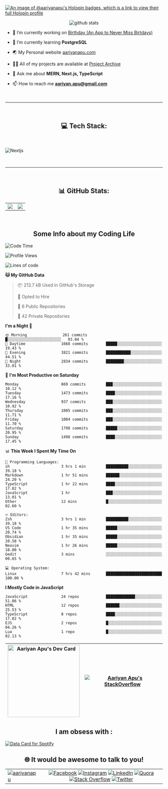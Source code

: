 [![An image of @aariyanapu's Holopin badges, which is a link to view their full Holopin profile](https://holopin.me/aariyanapu)](https://holopin.io/@aariyanapu)

<p align="center"> <img src="https://github-widgetbox.vercel.app/api/profile?username=aariyanapu&data=followers,repositories,stars,commits&theme=nautilus"  alt="github stats" /> </p>

- 🔭 I’m currently working on [Birthday (An App to Never Miss Birtdays)](https://allbirthday.vercel.app/)

- 🌱 I’m currently learning **PostgreSQL**

- 🌏 My Personal website [aariyanapu.com](https://aariyanapu.com/)

- 👨‍💻 All of my projects are available at [Project Archive](https://www.aariyanapu.com/archive)

- 💬 Ask me about **MERN, Next.js, TypeScript**

- 📫 How to reach me **aariyan.apu@gmail.com**

</br>

---

</br>
<h2 align="center"> 💻 Tech Stack: </h2>
</br>

<p align='center'>

<img src="https://skillicons.dev/icons?i=nextjs,vite,react,redux,tailwind,materialui,sass,bootstrap,ts,js,express,nodejs,mongodb,postgres,prisma,redis,html,css,jquery,md,linux,git,docker,github,babel,bash,neovim,vim,ps,postman"
 alt="Nextjs" />

</p>

</br>

---

</br>
<h2 align="center"> 📊 GitHub Stats: </h2>

|                                                                                                                                                            |                                                                                                                   |
| ---------------------------------------------------------------------------------------------------------------------------------------------------------- | :---------------------------------------------------------------------------------------------------------------: |
| ![](https://github-readme-stats.vercel.app/api?username=aariyanapu&theme=material-palenight&hide_border=false&include_all_commits=true&count_private=true) | ![](https://github-readme-streak-stats.herokuapp.com/?user=aariyanapu&theme=material-palenight&hide_border=false) |

<br/>
<h2 align="center"> Some Info about my Coding Life </h2>

<!--START_SECTION:waka-->
![Code Time](http://img.shields.io/badge/Code%20Time-1%2C822%20hrs%2059%20mins-blue)

![Profile Views](http://img.shields.io/badge/Profile%20Views-11-blue)

![Lines of code](https://img.shields.io/badge/From%20Hello%20World%20I%27ve%20Written-1.7%20million%20lines%20of%20code-blue)

**🐱 My GitHub Data** 

> 📦 213.7 kB Used in GitHub's Storage 
 > 
> 💼 Opted to Hire
 > 
> 📜 6 Public Repositories 
 > 
> 🔑 42 Private Repositories 
 > 
**I'm a Night 🦉** 

```text
🌞 Morning                261 commits         █░░░░░░░░░░░░░░░░░░░░░░░░   03.04 % 
🌆 Daytime                1668 commits        █████░░░░░░░░░░░░░░░░░░░░   19.43 % 
🌃 Evening                3821 commits        ███████████░░░░░░░░░░░░░░   44.51 % 
🌙 Night                  2834 commits        ████████░░░░░░░░░░░░░░░░░   33.01 % 
```
📅 **I'm Most Productive on Saturday** 

```text
Monday                   869 commits         ███░░░░░░░░░░░░░░░░░░░░░░   10.12 % 
Tuesday                  1473 commits        ████░░░░░░░░░░░░░░░░░░░░░   17.16 % 
Wednesday                937 commits         ███░░░░░░░░░░░░░░░░░░░░░░   10.92 % 
Thursday                 1005 commits        ███░░░░░░░░░░░░░░░░░░░░░░   11.71 % 
Friday                   1004 commits        ███░░░░░░░░░░░░░░░░░░░░░░   11.70 % 
Saturday                 1798 commits        █████░░░░░░░░░░░░░░░░░░░░   20.95 % 
Sunday                   1498 commits        ████░░░░░░░░░░░░░░░░░░░░░   17.45 % 
```


📊 **This Week I Spent My Time On** 

```text
💬 Programming Languages: 
sh                       3 hrs 1 min         ██████████░░░░░░░░░░░░░░░   39.18 % 
Markdown                 1 hr 51 mins        ██████░░░░░░░░░░░░░░░░░░░   24.20 % 
TypeScript               1 hr 22 mins        ████░░░░░░░░░░░░░░░░░░░░░   17.82 % 
JavaScript               1 hr                ███░░░░░░░░░░░░░░░░░░░░░░   13.01 % 
Other                    12 mins             █░░░░░░░░░░░░░░░░░░░░░░░░   02.60 % 

🔥 Editors: 
Zsh                      3 hrs 1 min         ██████████░░░░░░░░░░░░░░░   39.18 % 
VS Code                  1 hr 35 mins        █████░░░░░░░░░░░░░░░░░░░░   20.74 % 
Obsidian                 1 hr 35 mins        █████░░░░░░░░░░░░░░░░░░░░   20.58 % 
Neovim                   1 hr 26 mins        █████░░░░░░░░░░░░░░░░░░░░   18.80 % 
Gedit                    3 mins              ░░░░░░░░░░░░░░░░░░░░░░░░░   00.65 % 

💻 Operating System: 
Linux                    7 hrs 42 mins       █████████████████████████   100.00 % 
```

**I Mostly Code in JavaScript** 

```text
JavaScript               24 repos            █████████████░░░░░░░░░░░░   51.06 % 
HTML                     12 repos            ██████░░░░░░░░░░░░░░░░░░░   25.53 % 
TypeScript               8 repos             ████░░░░░░░░░░░░░░░░░░░░░   17.02 % 
EJS                      2 repos             █░░░░░░░░░░░░░░░░░░░░░░░░   04.26 % 
Lua                      1 repo              █░░░░░░░░░░░░░░░░░░░░░░░░   02.13 % 
```




<!--END_SECTION:waka-->

<!-- Activity Graph  -->

<div align="center">

| <a href="https://app.daily.dev/aariyanapu"><img src="https://api.daily.dev/devcards/9765e7151f4a4163a3aa26a1c1b5c469.png?r=1nz" width="230" alt="Aariyan Apu's Dev Card"/></a> | [![Aariyan Apu's StackOverflow](https://github-readme-stackoverflow.vercel.app/?userID=12180960&theme=dark)](https://stackoverflow.com/users/12180960/aariyan-apu) |
| ------------------------------------------------------------------------------------------------------------------------------------------------------------------------------ | ------------------------------------------------------------------------------------------------------------------------------------------------------------------ |

</div>

<div align="center">
<h2> I am obsess with : </div>

<a href="https://data-card-for-spotify.herokuapp.com/card?user_id=31tn6riohy27abhahkklkxmaigbu">
  <img src="https://data-card-for-spotify.herokuapp.com/api/card?user_id=31tn6riohy27abhahkklkxmaigbu" alt="Data Card for Spotify">
</a>

</div>

</br>
<h2 align="center"> 🌐 It would be awesome to talk to you!  </h2>

|                                                                                                                                                                              |                                                                                                                                                                                                                                                                                                                                                                                                                                                                                                                                                                                                                                                                                                                                                                                                                                   |
| ---------------------------------------------------------------------------------------------------------------------------------------------------------------------------- | :-------------------------------------------------------------------------------------------------------------------------------------------------------------------------------------------------------------------------------------------------------------------------------------------------------------------------------------------------------------------------------------------------------------------------------------------------------------------------------------------------------------------------------------------------------------------------------------------------------------------------------------------------------------------------------------------------------------------------------------------------------------------------------------------------------------------------------: |
| <a href="https://twitter.com/aariyanapu" target="blank"><img src="https://img.shields.io/twitter/follow/aariyanapu?logo=twitter&style=for-the-badge" alt="aariyanapu" /></a> | [![Facebook](https://img.shields.io/badge/Facebook-%231877F2.svg?logo=Facebook&logoColor=white)](https://facebook.com/aariyan.apu) [![Instagram](https://img.shields.io/badge/Instagram-%23E4405F.svg?logo=Instagram&logoColor=white)](https://instagram.com/aariyan.apu) [![LinkedIn](https://img.shields.io/badge/LinkedIn-%230077B5.svg?logo=linkedin&logoColor=white)](https://linkedin.com/in/aariyanapu) [![Quora](https://img.shields.io/badge/Quora-%23B92B27.svg?logo=Quora&logoColor=white)](https://quora.com/profile/Aariyan-Apu) [![Stack Overflow](https://img.shields.io/badge/-Stackoverflow-FE7A16?logo=stack-overflow&logoColor=white)](https://stackoverflow.com/users/12180960) [![Twitter](https://img.shields.io/badge/Twitter-%231DA1F2.svg?logo=Twitter&logoColor=white)](https://twitter.com/aariyanapu) |
